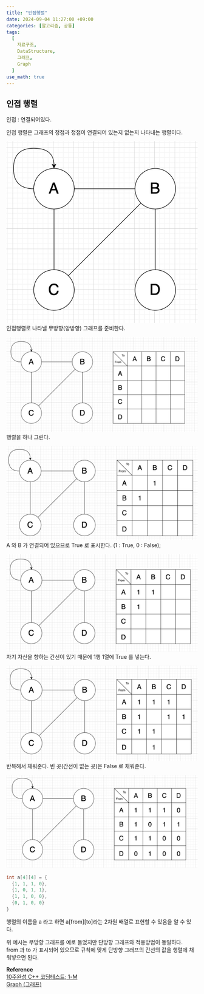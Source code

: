 ```yaml
---
title: "인접행렬"
date: 2024-09-04 11:27:00 +09:00
categories: [알고리즘, 공통]
tags:
  [
    자료구조,
    DataStructure,
    그래프,
    Graph
  ]
use_math: true
---
```


## 인접 행렬
인접 : 연결되어있다. <br>

인접 행렬은 그래프의 정점과 정점이 연결되어 있는지 없는지 나타내는 행렬이다.<br>

![사진1](https://github.com/Hoon1999/hoon1999.github.io/blob/main/assets/img/2024-09-04/adjacency_matrix/1.png?raw=true)<br>
인접행렬로 나타낼 무방향(양방향) 그래프를 준비한다.<br>

![사진2](https://github.com/Hoon1999/hoon1999.github.io/blob/main/assets/img/2024-09-04/adjacency_matrix/2.png?raw=true)<br>
행렬을 하나 그린다.<br>

![사진3](https://github.com/Hoon1999/hoon1999.github.io/blob/main/assets/img/2024-09-04/adjacency_matrix/3.png?raw=true)<br>
A 와 B 가 연결되어 있으므로 True 로 표시한다. (1 : True, 0 : False);

![사진4](https://github.com/Hoon1999/hoon1999.github.io/blob/main/assets/img/2024-09-04/adjacency_matrix/4.png?raw=true)<br>
자기 자신을 향하는 간선이 있기 때문에 1행 1열에 True 를 넣는다.<br>

![사진5](https://github.com/Hoon1999/hoon1999.github.io/blob/main/assets/img/2024-09-04/adjacency_matrix/5.png?raw=true)<br>
반복해서 채워준다. 빈 곳(간선이 없는 곳)은 False 로 채워준다.<br>

![사진6](https://github.com/Hoon1999/hoon1999.github.io/blob/main/assets/img/2024-09-04/adjacency_matrix/6.png?raw=true)<br>

```cpp
int a[4][4] = {
  {1, 1, 1, 0},
  {1, 0, 1, 1},
  {1, 1, 0, 0},
  {0, 1, 0, 0}
}
```

행렬의 이름을 a 라고 하면 a[from][to]라는 2차원 배열로 표현할 수 있음을 알 수 있다.<br>

위 예시는 무방향 그래프를 예로 들었지만 단방향 그래프와 적용방법이 동일하다.<br>
from 과 to 가 표시되어 있으므로 규칙에 맞게 단방향 그래프의 간선의 값을 행렬에 채워넣으면 된다.<br>


**Reference** <br>
[10주완성 C++ 코딩테스트; 1-M](https://www.inflearn.com/course/10%EC%A3%BC%EC%99%84%EC%84%B1-%EC%BD%94%EB%94%A9%ED%85%8C%EC%8A%A4%ED%8A%B8-%ED%81%B0%EB%8F%8C) <br>
[Graph (그래프)](https://sophia2730.tistory.com/entry/Data-Structure-Graph-%EA%B7%B8%EB%9E%98%ED%94%84)
